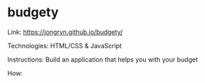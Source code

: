 # budgety

Link: https://jongryn.github.io/budgety/

Technologies: HTML/CSS & JavaScript

Instructions: Build an application that helps you with your budget

How:
